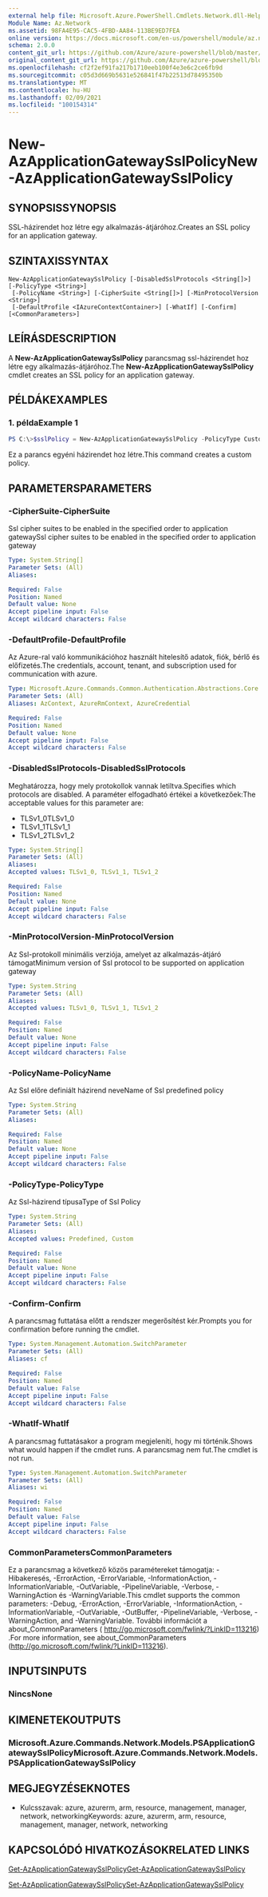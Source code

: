 ```yaml
---
external help file: Microsoft.Azure.PowerShell.Cmdlets.Network.dll-Help.xml
Module Name: Az.Network
ms.assetid: 98FA4E95-CAC5-4FBD-AA84-113BE9ED7FEA
online version: https://docs.microsoft.com/en-us/powershell/module/az.network/new-azapplicationgatewaysslpolicy
schema: 2.0.0
content_git_url: https://github.com/Azure/azure-powershell/blob/master/src/Network/Network/help/New-AzApplicationGatewaySslPolicy.md
original_content_git_url: https://github.com/Azure/azure-powershell/blob/master/src/Network/Network/help/New-AzApplicationGatewaySslPolicy.md
ms.openlocfilehash: cf2f2ef91fa217b1710eeb100f4e3e6c2ce6fb9d
ms.sourcegitcommit: c05d3d669b5631e526841f47b22513d78495350b
ms.translationtype: MT
ms.contentlocale: hu-HU
ms.lasthandoff: 02/09/2021
ms.locfileid: "100154314"
---
```

# <span data-ttu-id="eb9bd-101">New-AzApplicationGatewaySslPolicy</span><span class="sxs-lookup"><span data-stu-id="eb9bd-101">New-AzApplicationGatewaySslPolicy</span></span>

## <span data-ttu-id="eb9bd-102">SYNOPSIS</span><span class="sxs-lookup"><span data-stu-id="eb9bd-102">SYNOPSIS</span></span>
<span data-ttu-id="eb9bd-103">SSL-házirendet hoz létre egy alkalmazás-átjáróhoz.</span><span class="sxs-lookup"><span data-stu-id="eb9bd-103">Creates an SSL policy for an application gateway.</span></span>

## <span data-ttu-id="eb9bd-104">SZINTAXIS</span><span class="sxs-lookup"><span data-stu-id="eb9bd-104">SYNTAX</span></span>

```
New-AzApplicationGatewaySslPolicy [-DisabledSslProtocols <String[]>] [-PolicyType <String>]
 [-PolicyName <String>] [-CipherSuite <String[]>] [-MinProtocolVersion <String>]
 [-DefaultProfile <IAzureContextContainer>] [-WhatIf] [-Confirm] [<CommonParameters>]
```

## <span data-ttu-id="eb9bd-105">LEÍRÁS</span><span class="sxs-lookup"><span data-stu-id="eb9bd-105">DESCRIPTION</span></span>
<span data-ttu-id="eb9bd-106">A **New-AzApplicationGatewaySslPolicy** parancsmag ssl-házirendet hoz létre egy alkalmazás-átjáróhoz.</span><span class="sxs-lookup"><span data-stu-id="eb9bd-106">The **New-AzApplicationGatewaySslPolicy** cmdlet creates an SSL policy for an application gateway.</span></span>

## <span data-ttu-id="eb9bd-107">PÉLDÁK</span><span class="sxs-lookup"><span data-stu-id="eb9bd-107">EXAMPLES</span></span>

### <span data-ttu-id="eb9bd-108">1. példa</span><span class="sxs-lookup"><span data-stu-id="eb9bd-108">Example 1</span></span>
```powershell
PS C:\>$sslPolicy = New-AzApplicationGatewaySslPolicy -PolicyType Custom -MinProtocolVersion TLSv1_1 -CipherSuite "TLS_ECDHE_ECDSA_WITH_AES_128_GCM_SHA256", "TLS_ECDHE_ECDSA_WITH_AES_256_GCM_SHA384", "TLS_ECDHE_RSA_WITH_AES_128_CBC_SHA", "TLS_RSA_WITH_AES_128_GCM_SHA256"
```

<span data-ttu-id="eb9bd-109">Ez a parancs egyéni házirendet hoz létre.</span><span class="sxs-lookup"><span data-stu-id="eb9bd-109">This command creates a custom policy.</span></span>

## <span data-ttu-id="eb9bd-110">PARAMETERS</span><span class="sxs-lookup"><span data-stu-id="eb9bd-110">PARAMETERS</span></span>

### <span data-ttu-id="eb9bd-111">-CipherSuite</span><span class="sxs-lookup"><span data-stu-id="eb9bd-111">-CipherSuite</span></span>
<span data-ttu-id="eb9bd-112">Ssl cipher suites to be enabled in the specified order to application gateway</span><span class="sxs-lookup"><span data-stu-id="eb9bd-112">Ssl cipher suites to be enabled in the specified order to application gateway</span></span>

```yaml
Type: System.String[]
Parameter Sets: (All)
Aliases:

Required: False
Position: Named
Default value: None
Accept pipeline input: False
Accept wildcard characters: False
```

### <span data-ttu-id="eb9bd-113">-DefaultProfile</span><span class="sxs-lookup"><span data-stu-id="eb9bd-113">-DefaultProfile</span></span>
<span data-ttu-id="eb9bd-114">Az Azure-ral való kommunikációhoz használt hitelesítő adatok, fiók, bérlő és előfizetés.</span><span class="sxs-lookup"><span data-stu-id="eb9bd-114">The credentials, account, tenant, and subscription used for communication with azure.</span></span>

```yaml
Type: Microsoft.Azure.Commands.Common.Authentication.Abstractions.Core.IAzureContextContainer
Parameter Sets: (All)
Aliases: AzContext, AzureRmContext, AzureCredential

Required: False
Position: Named
Default value: None
Accept pipeline input: False
Accept wildcard characters: False
```

### <span data-ttu-id="eb9bd-115">-DisabledSslProtocols</span><span class="sxs-lookup"><span data-stu-id="eb9bd-115">-DisabledSslProtocols</span></span>
<span data-ttu-id="eb9bd-116">Meghatározza, hogy mely protokollok vannak letiltva.</span><span class="sxs-lookup"><span data-stu-id="eb9bd-116">Specifies which protocols are disabled.</span></span>
<span data-ttu-id="eb9bd-117">A paraméter elfogadható értékei a következőek:</span><span class="sxs-lookup"><span data-stu-id="eb9bd-117">The acceptable values for this parameter are:</span></span>
- <span data-ttu-id="eb9bd-118">TLSv1_0</span><span class="sxs-lookup"><span data-stu-id="eb9bd-118">TLSv1_0</span></span> 
- <span data-ttu-id="eb9bd-119">TLSv1_1</span><span class="sxs-lookup"><span data-stu-id="eb9bd-119">TLSv1_1</span></span> 
- <span data-ttu-id="eb9bd-120">TLSv1_2</span><span class="sxs-lookup"><span data-stu-id="eb9bd-120">TLSv1_2</span></span>

```yaml
Type: System.String[]
Parameter Sets: (All)
Aliases:
Accepted values: TLSv1_0, TLSv1_1, TLSv1_2

Required: False
Position: Named
Default value: None
Accept pipeline input: False
Accept wildcard characters: False
```

### <span data-ttu-id="eb9bd-121">-MinProtocolVersion</span><span class="sxs-lookup"><span data-stu-id="eb9bd-121">-MinProtocolVersion</span></span>
<span data-ttu-id="eb9bd-122">Az Ssl-protokoll minimális verziója, amelyet az alkalmazás-átjáró támogat</span><span class="sxs-lookup"><span data-stu-id="eb9bd-122">Minimum version of Ssl protocol to be supported on application gateway</span></span>

```yaml
Type: System.String
Parameter Sets: (All)
Aliases:
Accepted values: TLSv1_0, TLSv1_1, TLSv1_2

Required: False
Position: Named
Default value: None
Accept pipeline input: False
Accept wildcard characters: False
```

### <span data-ttu-id="eb9bd-123">-PolicyName</span><span class="sxs-lookup"><span data-stu-id="eb9bd-123">-PolicyName</span></span>
<span data-ttu-id="eb9bd-124">Az Ssl előre definiált házirend neve</span><span class="sxs-lookup"><span data-stu-id="eb9bd-124">Name of Ssl predefined policy</span></span>

```yaml
Type: System.String
Parameter Sets: (All)
Aliases:

Required: False
Position: Named
Default value: None
Accept pipeline input: False
Accept wildcard characters: False
```

### <span data-ttu-id="eb9bd-125">-PolicyType</span><span class="sxs-lookup"><span data-stu-id="eb9bd-125">-PolicyType</span></span>
<span data-ttu-id="eb9bd-126">Az Ssl-házirend típusa</span><span class="sxs-lookup"><span data-stu-id="eb9bd-126">Type of Ssl Policy</span></span>

```yaml
Type: System.String
Parameter Sets: (All)
Aliases:
Accepted values: Predefined, Custom

Required: False
Position: Named
Default value: None
Accept pipeline input: False
Accept wildcard characters: False
```

### <span data-ttu-id="eb9bd-127">-Confirm</span><span class="sxs-lookup"><span data-stu-id="eb9bd-127">-Confirm</span></span>
<span data-ttu-id="eb9bd-128">A parancsmag futtatása előtt a rendszer megerősítést kér.</span><span class="sxs-lookup"><span data-stu-id="eb9bd-128">Prompts you for confirmation before running the cmdlet.</span></span>

```yaml
Type: System.Management.Automation.SwitchParameter
Parameter Sets: (All)
Aliases: cf

Required: False
Position: Named
Default value: False
Accept pipeline input: False
Accept wildcard characters: False
```

### <span data-ttu-id="eb9bd-129">-WhatIf</span><span class="sxs-lookup"><span data-stu-id="eb9bd-129">-WhatIf</span></span>
<span data-ttu-id="eb9bd-130">A parancsmag futtatásakor a program megjeleníti, hogy mi történik.</span><span class="sxs-lookup"><span data-stu-id="eb9bd-130">Shows what would happen if the cmdlet runs.</span></span>
<span data-ttu-id="eb9bd-131">A parancsmag nem fut.</span><span class="sxs-lookup"><span data-stu-id="eb9bd-131">The cmdlet is not run.</span></span>

```yaml
Type: System.Management.Automation.SwitchParameter
Parameter Sets: (All)
Aliases: wi

Required: False
Position: Named
Default value: False
Accept pipeline input: False
Accept wildcard characters: False
```

### <span data-ttu-id="eb9bd-132">CommonParameters</span><span class="sxs-lookup"><span data-stu-id="eb9bd-132">CommonParameters</span></span>
<span data-ttu-id="eb9bd-133">Ez a parancsmag a következő közös paramétereket támogatja: -Hibakeresés, -ErrorAction, -ErrorVariable, -InformationAction, -InformationVariable, -OutVariable, -PipelineVariable, -Verbose, -WarningAction és -WarningVariable.</span><span class="sxs-lookup"><span data-stu-id="eb9bd-133">This cmdlet supports the common parameters: -Debug, -ErrorAction, -ErrorVariable, -InformationAction, -InformationVariable, -OutVariable, -OutBuffer, -PipelineVariable, -Verbose, -WarningAction, and -WarningVariable.</span></span> <span data-ttu-id="eb9bd-134">További információt a about_CommonParameters ( http://go.microsoft.com/fwlink/?LinkID=113216) .</span><span class="sxs-lookup"><span data-stu-id="eb9bd-134">For more information, see about_CommonParameters (http://go.microsoft.com/fwlink/?LinkID=113216).</span></span>

## <span data-ttu-id="eb9bd-135">INPUTS</span><span class="sxs-lookup"><span data-stu-id="eb9bd-135">INPUTS</span></span>

### <span data-ttu-id="eb9bd-136">Nincs</span><span class="sxs-lookup"><span data-stu-id="eb9bd-136">None</span></span>

## <span data-ttu-id="eb9bd-137">KIMENETEK</span><span class="sxs-lookup"><span data-stu-id="eb9bd-137">OUTPUTS</span></span>

### <span data-ttu-id="eb9bd-138">Microsoft.Azure.Commands.Network.Models.PSApplicationGatewaySslPolicy</span><span class="sxs-lookup"><span data-stu-id="eb9bd-138">Microsoft.Azure.Commands.Network.Models.PSApplicationGatewaySslPolicy</span></span>

## <span data-ttu-id="eb9bd-139">MEGJEGYZÉSEK</span><span class="sxs-lookup"><span data-stu-id="eb9bd-139">NOTES</span></span>
* <span data-ttu-id="eb9bd-140">Kulcsszavak: azure, azurerm, arm, resource, management, manager, network, networking</span><span class="sxs-lookup"><span data-stu-id="eb9bd-140">Keywords: azure, azurerm, arm, resource, management, manager, network, networking</span></span>

## <span data-ttu-id="eb9bd-141">KAPCSOLÓDÓ HIVATKOZÁSOK</span><span class="sxs-lookup"><span data-stu-id="eb9bd-141">RELATED LINKS</span></span>

[<span data-ttu-id="eb9bd-142">Get-AzApplicationGatewaySslPolicy</span><span class="sxs-lookup"><span data-stu-id="eb9bd-142">Get-AzApplicationGatewaySslPolicy</span></span>](./Get-AzApplicationGatewaySslPolicy.md)

[<span data-ttu-id="eb9bd-143">Set-AzApplicationGatewaySslPolicy</span><span class="sxs-lookup"><span data-stu-id="eb9bd-143">Set-AzApplicationGatewaySslPolicy</span></span>](./Set-AzApplicationGatewaySslPolicy.md)


